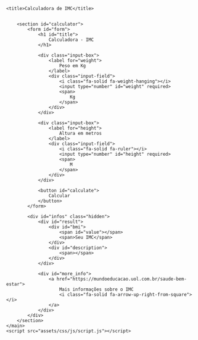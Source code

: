 <!DOCTYPE html>
<html lang="pt-br">
<head>
    <meta charset="UTF-8">
    <meta http-equiv="X-UA-Compatible" content="IE=edge">
    <meta name="viewport" content="width=device-width, initial-scale=1.0">
    <link rel="stylesheet" href="assets/css/style.css">
    <link rel="stylesheet" href="https://cdnjs.cloudflare.com/ajax/libs/font-awesome/6.5.1/css/all.min.css" integrity="sha512-DTOQO9RWCH3ppGqcWaEA1BIZOC6xxalwEsw9c2QQeAIftl+Vegovlnee1c9QX4TctnWMn13TZye+giMm8e2LwA==" crossorigin="anonymous" referrerpolicy="no-referrer" />

    <title>Calculadora de IMC</title>
</head>
<body>
    <main id="container">
        <section id="img">
            <img src="assets/css/js/images/ilustretion.svg" alt="">
        </section>

        <section id="calculator">
            <form id="form">
                <h1 id="title">
                    Calculadora - IMC
                </h1>

                <div class="input-box">
                    <label for="weight">
                        Peso em Kg
                    </label>
                    <div class="input-field">
                        <i class="fa-solid fa-weight-hanging"></i>
                        <input type="number" id="weight" required>
                        <span>
                            Kg
                        </span>
                    </div>
                </div>

                <div class="input-box">
                    <label for="height">
                        Altura em metros
                    </label>
                    <div class="input-field">
                        <i class="fa-solid fa-ruler"></i>
                        <input type="number" id="height" required>
                        <span>
                            M
                        </span>
                    </div>
                </div>

                <button id="calculate">
                    Calcular
                </button>
            </form>

            <div id="infos" class="hidden">
                <div id="result">
                    <div id="bmi">
                        <span id="value"></span>
                        <span>Seu IMC</span>
                    </div>
                    <div id="description">
                        <span></span>
                    </div>
                </div>

                <div id="more_info">
                    <a href="https://mundoeducacao.uol.com.br/saude-bem-estar">
                        Mais informações sobre o IMC
                        <i class="fa-solid fa-arrow-up-right-from-square"></i>
                    </a>
                </div>
            </div>
        </section>
    </main>
    <script src="assets/css/js/script.js"></script>
</body>
</html>
